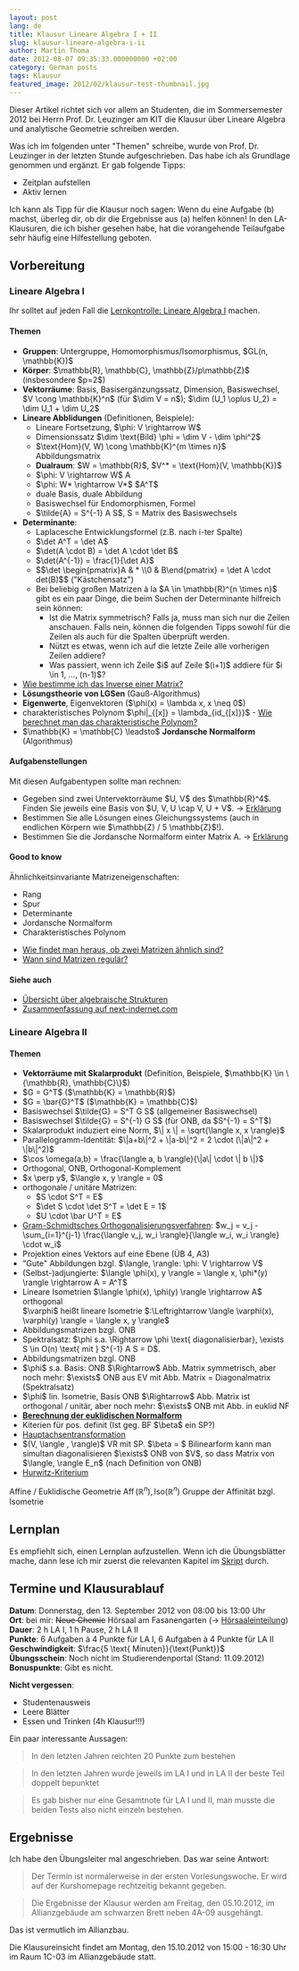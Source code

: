 ```yaml
---
layout: post
lang: de
title: Klausur Lineare Algebra I + II
slug: klausur-lineare-algebra-i-ii
author: Martin Thoma
date: 2012-08-07 09:35:33.000000000 +02:00
category: German posts
tags: Klausur
featured_image: 2012/02/klausur-test-thumbnail.jpg
---
```

Dieser Artikel richtet sich vor allem an Studenten, die im Sommersemester 2012 bei Herrn Prof. Dr. Leuzinger am KIT die Klausur &uuml;ber Lineare Algebra und analytische Geometrie schreiben werden.

Was ich im folgenden unter "Themen" schreibe, wurde von Prof. Dr. Leuzinger in der letzten Stunde aufgeschrieben. Das habe ich als Grundlage genommen und erg&auml;nzt. Er gab folgende Tipps:
<ul>
  <li>Zeitplan aufstellen</li>
  <li>Aktiv lernen</li>
</ul>

Ich kann als Tipp f&uuml;r die Klausur noch sagen:
Wenn du eine Aufgabe (b) machst, &uuml;berleg dir, ob dir die Ergebnisse aus (a) helfen k&ouml;nnen!
In den LA-Klausuren, die ich bisher gesehen habe, hat die vorangehende Teilaufgabe sehr h&auml;ufig eine Hilfestellung geboten.

## Vorbereitung

### Lineare Algebra I
Ihr solltet auf jeden Fall die <a href="../lernkontrolle-lineare-algebra-i/" title="Lernkontrolle: Lineare Algebra I">Lernkontrolle: Lineare Algebra I</a> machen.

#### Themen
<ul>
  <li><strong>Gruppen</strong>: Untergruppe, Homomorphismus/Isomorphismus, $GL(n, \mathbb{K})$</li>
  <li><strong>K&ouml;rper</strong>: $\mathbb{R}, \mathbb{C}, \mathbb{Z}/p\mathbb{Z}$ (insbesondere $p=2$)</li>
  <li><strong>Vektorr&auml;ume</strong>: Basis, Basiserg&auml;nzungssatz, Dimension, Basiswechsel, $V \cong \mathbb{K}^n$ (f&uuml;r $\dim V = n$); $\dim (U_1 \oplus U_2) = \dim U_1 + \dim U_2$</li>
  <li><strong>Lineare Abblidungen</strong> (Definitionen, Beispiele):
    <ul>
      <li>Lineare Fortsetzung, $\phi: V \rightarrow W$</li>
      <li>Dimensionssatz $\dim \text{Bild} \phi = \dim V - \dim \phi^2$</li>
      <li>$\text{Hom}(V, W) \cong \mathbb{K}^{m \times n}$ Abbildungsmatrix</li>
      <li><b>Dualraum</b>: $W = \mathbb{R}$, $V^* = \text{Hom}(V, \mathbb{K})$</li>
      <li>$\phi: V \rightarrow W$ A</li>
      <li>$\phi: W* \rightarrow V*$ $A^T$</li>
      <li>duale Basis, duale Abbildung</li>
      <li>Basiswechsel f&uuml;r Endomorphismen, Formel</li>
      <li>$\tilde{A} = S^{-1} A S$, S = Matrix des Basiswechsels</li>
    </ul>
  </li>
  <li><strong>Determinante</strong>:
     <ul>
       <li>Laplacesche Entwicklungsformel (z.B. nach i-ter Spalte)</li>
       <li>$\det A^T = \det A$</li>
       <li>$\det(A \cdot B) = \det A \cdot \det B$</li>
       <li>$\det(A^{-1}) = \frac{1}{\det A}$</li>
       <li>$$\det \begin{pmatrix}A & * \\0 & B\end{pmatrix} = \det A \cdot det(B)$$ ("K&auml;stchensatz")</li>
       <li>Bei beliebig gro&szlig;en Matrizen &agrave; la $A \in \mathbb{R}^{n \times n}$ gibt es ein paar Dinge, die beim Suchen der Determinante hilfreich sein k&ouml;nnen:
         <ul>
           <li>Ist die Matrix symmetrisch? Falls ja, muss man sich nur die Zeilen anschauen. Falls nein, k&ouml;nnen die folgenden Tipps sowohl f&uuml;r die Zeilen als auch f&uuml;r die Spalten &uuml;berpr&uuml;ft werden.</li>
           <li>N&uuml;tzt es etwas, wenn ich auf die letzte Zeile alle vorherigen Zeilen addiere?</li>
           <li>Was passiert, wenn ich Zeile $i$ auf Zeile $(i+1)$ addiere f&uuml;r $i \in 1, ..., (n-1)$?</li>
         </ul>
       </li>
     </ul>
  </li>
  <li><a href="../wie-bestimme-ich-das-inverse-einer-matrix/">Wie bestimme ich das Inverse einer Matrix?</a></li>
  <li><strong>L&ouml;sungstheorie von LGSen</strong> (Gau&szlig;-Algorithmus)</li>
  <li><strong>Eigenwerte</strong>, Eigenvektoren  ($\phi(x) = \lambda x, x \neq 0$)</li>
  <li>charakteristisches Polynom $\phi|_{[x]} = \lambda_{id_{[x]}}$ - <a href="../wie-berechnet-man-das-charakteristische-polynom/">Wie berechnet man das charakteristische Polynom?</a></li>
  <li>$\mathbb{K} = \mathbb{C} \leadsto$ <strong>Jordansche Normalform</strong> (Algorithmus)</li>
</ul>

<h4>Aufgabenstellungen</h4>
Mit diesen Aufgabentypen sollte man rechnen:
<ul>
  <li>Gegeben sind zwei Untervektorr&auml;ume $U, V$ des $\mathbb{R}^4$. Finden Sie jeweils eine Basis von $U, V, U \cap V, U + V$. &rarr; <a href="../wie-bildet-man-den-schnitt-zweier-vektorraume/">Erkl&auml;rung</a></li>
  <li>Bestimmen Sie alle L&ouml;sungen eines Gleichungssystems (auch in endlichen K&ouml;rpern wie $\mathbb{Z} / 5 \mathbb{Z}$!).</li>
  <li>Bestimmen Sie die Jordansche Normalform einter Matrix A. &rarr; <a href="../wie-berechnet-man-die-jordansche-normalform/">Erkl&auml;rung</a></li>
</ul>

<h4>Good to know</h4>
&Auml;hnlichkeitsinvariante Matrizeneigenschaften:
<ul>
  <li>Rang</li>
  <li>Spur</li>
  <li>Determinante</li>
  <li>Jordansche Normalform</li>
  <li>Charakteristisches Polynom</li>
</ul>

<ul>
  <li><a href="http://math.stackexchange.com/a/14079/6876">Wie findet man heraus, ob zwei Matrizen &auml;hnlich sind?</a></li>
  <li><a href="http://de.wikipedia.org/wiki/Regul%C3%A4re_Matrix#Invertierbare_Matrizen_.C3.BCber_einem_K.C3.B6rper">Wann sind Matrizen regul&auml;r?</a></li>
</ul>

<h4>Siehe auch</h4>
<ul>
  <li><a href="http://commons.wikimedia.org/wiki/File:Venn-diagramm-algebraische-strukturen.svg">&Uuml;bersicht &uuml;ber algebraische Strukturen</a></li>
  <li><a href="http://next-internet.com/la/texte/la_zusammenfassung.pdf">Zusammenfassung auf next-indernet.com</a></li>
</ul>

<h3>Lineare Algebra II</h3>
<h4>Themen</h4>
<ul>
  <li><strong>Vektorr&auml;ume mit Skalarprodukt</strong> (Definition, Beispiele, $\mathbb{K} \in \{\mathbb{R}, \mathbb{C}\}$)</li>
  <li>$G = G^T$ ($\mathbb{K} = \mathbb{R}$)</li>
  <li>$G = \bar{G}^T$ ($\mathbb{K} = \mathbb{C}$)</li>
  <li>Basiswechsel $\tilde{G} = S^T G S$ (allgemeiner Basiswechsel)</li>
  <li>Basiswechsel $\tilde{G} = S^{-1} G S$ (f&uuml;r ONB, da $S^{-1} = S^T$)</li>
  <li>Skalarprodukt induziert eine Norm, $\| x \| = \sqrt{\langle x, x \rangle}$</li>
  <li>Parallelogramm-Identit&auml;t: $\|a+b\|^2 + \|a-b\|^2 = 2 \cdot (\|a\|^2 + \|b\|^2)$</li>
  <li>$\cos \omega(a,b) = \frac{\langle a, b \rangle}{\|a\| \cdot \| b \|}$</li>
  <li>Orthogonal, ONB, Orthogonal-Komplement</li>
  <li>$x \perp y$, $\langle x, y \rangle = 0$</li>
  <li>orthogonale / unit&auml;re Matrizen:
     <ul>
       <li>$S \cdot S^T = E$</li>
       <li>$\det S \cdot \det S^T = \det E = 1$</li>
       <li>$U \cdot \bar U^T = E$</li>
     </ul>
  </li>
  <li><a href="http://de.wikipedia.org/wiki/Gram-Schmidtsches_Orthogonalisierungsverfahren">Gram-Schmidtsches Orthogonalisierungsverfahren</a>: $w_j = v_j - \sum_{i=1}^{j-1} \frac{\langle v_j, w_i \rangle}{\langle w_i, w_i \rangle} \cdot w_i$</li>
  <li>Projektion eines Vektors auf eine Ebene (&Uuml;B 4, A3)</li>
  <li>"Gute" Abbildungen bzgl. $\langle, \rangle: \phi: V \rightarrow V$</li>
  <li>(Selbst-)adjungierte: $\langle \phi(x), y \rangle = \langle x, \phi*(y) \rangle \rightarrow A = A^T$</li>
  <li>Lineare Isometrien $\langle \phi(x), \phi(y) \rangle \rightarrow A$ orthogonal<br/>$\varphi$ hei&szlig;t lineare Isometrie $:\Leftrightarrow \langle \varphi(x), \varphi(y) \rangle = \langle x, y \rangle$</li>
  <li>Abbildungsmatrizen bzgl. ONB</li>
  <li>Spektralsatz: $\phi s.a. \Rightarrow \phi \text{ diagonalisierbar}, \exists S \in O(n) \text{ mit } S^{-1} A S = D$.</li>
  <li>Abbildungsmatrizen bzgl. ONB</li>
  <li>$\phi$ s.a. Basis: ONB $\Rightarrow$ Abb. Matrix symmetrisch, aber noch mehr: $\exists$ ONB aus EV mit Abb. Matrix = Diagonalmatrix (Spektralsatz)</li>
  <li>$\phi$ lin. Isometrie, Basis ONB $\Rightarrow$ Abb. Matrix ist orthogonal / unit&auml;r, aber noch mehr: $\exists$ ONB mit Abb. in euklid NF</li>
  <li><strong><a href="../berechnung-der-euklidischen-normalform/">Berechnung der euklidischen Normalform</a></strong></li>
  <li>Kiterien f&uuml;r pos. definit (Ist geg. BF $\beta$ ein SP?)</li>
  <li><a href="http://de.wikipedia.org/wiki/Hauptachsentransformation">Hauptachsentransformation</a></li>
  <li>$(V, \langle , \rangle)$ VR mit SP. $\beta = $ Bilinearform  kann man simultan diagonalisieren $\exists$ ONB von $V$, so dass Matrix von $\langle, \rangle E_n$  (nach Definition von ONB)</li>
  <li><a href="http://de.wikipedia.org/wiki/Hurwitzpolynom#Hurwitz-Kriterium">Hurwitz-Kriterium</a></li>
</ul>

Affine / Euklidische Geometrie
$\operatorname{Aff}(\mathbb{R}^n), \mathrm{Iso}(\mathbb{R}^n)$ Gruppe der Affinit&auml;t bzgl. Isometrie

<h2>Lernplan</h2>
Es empfiehlt sich, einen Lernplan aufzustellen. Wenn ich die &Uuml;bungsbl&auml;tter mache, dann lese ich mir zuerst die relevanten Kapitel im <a href="https://studium.kit.edu/sites/vab/0x40F0348A9ACDCE49A96EEE39EB076112/Vorlesungsunterlagen/Forms/AllItems.aspx">Skript</a> durch.

<h2>Termine und Klausurablauf</h2>
<strong>Datum</strong>: Donnerstag, den 13. September 2012 von 08:00 bis 13:00 Uhr<br/>
<strong>Ort</strong>: bei mir: <strike>Neue Chemie</strike> H&ouml;rsaal am Fasanengarten (&rarr; <a href="http://www.math.kit.edu/iag2/lehre/la2mathe20122012s/media/hoersaele-1.pdf">H&ouml;rsaaleinteilung</a>)<br/>
<strong>Dauer</strong>: 2 h LA I, 1 h Pause, 2 h LA II<br/>
<strong>Punkte</strong>: 6 Aufgaben &agrave; 4 Punkte f&uuml;r LA I, 6 Aufgaben &agrave; 4 Punkte f&uuml;r LA II<br/>
<strong>Geschwindigkeit</strong>: $\frac{5 \text{ Minuten}}{\text{Punkt}}$<br/>
<strong>&Uuml;bungsschein</strong>: Noch nicht im Studierendenportal (Stand: 11.09.2012)<br/>
<strong>Bonuspunkte</strong>: Gibt es nicht.<br/>

<strong>Nicht vergessen</strong>:
<ul>
  <li>Studentenausweis</li>
  <li>Leere Bl&auml;tter</li>
  <li>Essen und Trinken (4h Klausur!!!)</li>
</ul>

Ein paar interessante Aussagen:
<blockquote>In den letzten Jahren reichten 20 Punkte zum bestehen</blockquote>
<blockquote>In den letzten Jahren wurde jeweils im LA I und in LA II der beste Teil doppelt bepunktet</blockquote>
<blockquote>Es gab bisher nur eine Gesamtnote f&uuml;r LA I und II, man musste die beiden Tests also nicht einzeln bestehen.</blockquote>

## Ergebnisse
Ich habe den &Uuml;bungsleiter mal angeschrieben. Das war seine Antwort:
<blockquote>
Der Termin ist normalerweise in der ersten Vorlesungswoche. Er wird auf der Kurshomepage rechtzeitig bekannt gegeben.
</blockquote>

<blockquote>Die Ergebnisse der Klausur werden am Freitag, den 05.10.2012, im Allianzgeb&auml;ude am schwarzen Brett neben 4A-09 ausgeh&auml;ngt.</blockquote>
Das ist vermutlich im Allianzbau.

Die Klausureinsicht findet am Montag, den 15.10.2012 von 15:00 - 16:30 Uhr im Raum 1C-03 im Allianzgeb&auml;ude statt.
